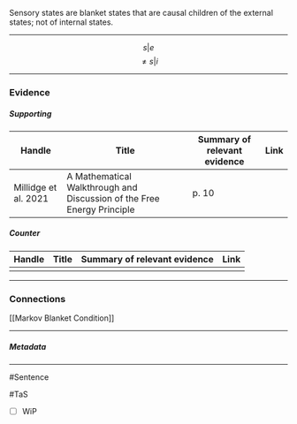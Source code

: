 Sensory states are blanket states that are causal children of the external states; not of internal states.
***
$$ s|e $$
$$ \not= s|i $$
***
### Evidence
##### Supporting

| Handle               | Title                                                                  | Summary of relevant evidence | Link                                |
| -------------------- | ---------------------------------------------------------------------- | ---------------------------- | ----------------------------------- |
| Millidge et al. 2021 | A Mathematical Walkthrough and Discussion of the Free Energy Principle | p. 10                        | [](http://arxiv.org/abs/2108.13343) |
##### Counter
| Handle | Title | Summary of relevant evidence | Link |
| ------ | ----- | ---------------------------- | ---- |
|        |       |                              |      |

***
### Connections
[[Markov Blanket Condition]]
***
##### Metadata
***
#Sentence

#TaS
- [ ] WiP